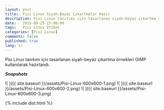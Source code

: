 ```yaml
---
layout: post
title:  Pisi Linux Siyah-Beyaz Çıkartmalar Hazır
description: Pisi Linux tanıtımı için tasarlanan siyah-beyaz çıkartma örnekleri GIMP kullanılarak hazırlandı
date:   2015-09-25 15:00:00
tags:   Pisi Linux Etiket
categories: [Pisi Linux]
comments: false
published: true
lang: tr
---
```


Pisi Linux tanıtımı için tasarlanan siyah-beyaz çıkartma örnekleri GIMP kullanılarak hazırlandı. 

***Snapshots***

![ ]({{ site.baseurl }}/assets/Pisi-Linux-600x600-1.png)
![ ]({{ site.baseurl }}/assets/Pisi-Linux-600x600-2.png)
![ ]({{ site.baseurl }}/assets/Pisi-Linux-600x600-3.png)



{% include dist.html %}
 
